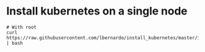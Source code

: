 # Install kubernetes on a single node

```console
# With root
curl https://raw.githubusercontent.com/lbernardo/install_kubernetes/master/install.sh | bash
```